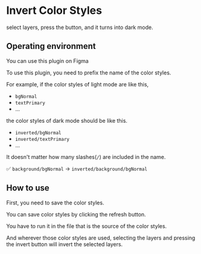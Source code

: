 # Invert Color Styles

select layers,
press the button,
and it turns into dark mode.

## Operating environment

You can use this plugin on Figma

To use this plugin, you need to prefix the name of the color styles.

For example, if the color styles of light mode are like this,
- `bgNormal`
- `textPrimary`
- ...

the color styles of dark mode should be like this.
- `inverted/bgNormal`
- `inverted/textPrimary`
- ...

It doesn't matter how many slashes(`/`) are included in the name.

✅ `background/bgNormal` -> `inverted/background/bgNormal` 

## How to use

First, you need to save the color styles.

You can save color styles by clicking the refresh button.

You have to run it in the file that is the source of the color styles.

And wherever those color styles are used, selecting the layers and pressing the invert button will invert the selected layers.

